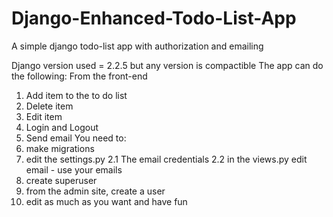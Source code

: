 # Django-Enhanced-Todo-List-App
A simple django todo-list app with authorization and emailing

Django version used = 2.2.5 but any version is compactible
The app can do the following:
From the front-end
 1. Add item to the to do list
 2. Delete item
 3. Edit item
 4. Login and Logout
 5. Send email
You need to:
 1. make migrations
 2. edit the settings.py
     2.1 The email credentials
     2.2 in the views.py edit email - use your emails
 3. create superuser
 4. from the admin site, create a user
 5. edit as much as you want and have fun
 
